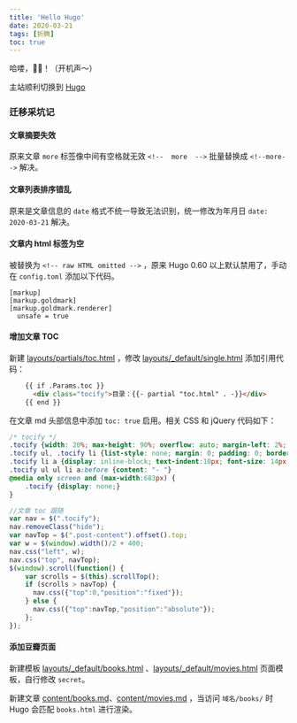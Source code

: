 ```yaml
---
title: 'Hello Hugo'
date: 2020-03-21
tags: [折腾]
toc: true
---
```


哈喽，🐯🐶！（开机声～）

主站顺利切换到 [Hugo](https://gohugo.io/)  

<!--more-->

### 迁移采坑记

#### 文章摘要失效

原来文章 `more` 标签像中间有空格就无效 `<!--  more  -->` 批量替换成  `<!--more-->` 解决。

#### 文章列表排序错乱

原来是文章信息的 `date` 格式不统一导致无法识别，统一修改为年月日 `date: 2020-03-21` 解决。

#### 文章内 html 标签为空

被替换为 `<!-- raw HTML omitted -->` ，原来 Hugo 0.60 以上默认禁用了，手动在 `config.toml` 添加以下代码。

```
[markup]
[markup.goldmark]
[markup.goldmark.renderer]
  unsafe = true
```

####  增加文章 TOC

新建 [layouts/partials/toc.html](https://github.com/lmm214/immmmm/blob/master/themes/hello-friend/layouts/partials/toc.html) ，修改 [layouts/_default/single.html](https://github.com/lmm214/immmmm/blob/master/themes/hello-friend/layouts/_default/single.html) 添加引用代码：

```html
    {{ if .Params.toc }}
      <div class="tocify">目录：{{- partial "toc.html" . -}}</div>
    {{ end }}
```

在文章 md 头部信息中添加 `toc: true` 启用。相关 CSS 和 jQuery 代码如下：

```css
/* tocify */
.tocify {width: 20%; max-height: 90%; overflow: auto; margin-left: 2%; position: absolute; right:2%; border-radius: 6px;}
.tocify ul, .tocify li {list-style: none; margin: 0; padding: 0; border: none; line-height: 30px; }
.tocify li a {display: inline-block; text-indent:10px; font-size: 14px; text-decoration: none; }
.tocify ul ul li a:before {content: "- "}
@media only screen and (max-width:683px) {
	.tocify {display: none;}
}
```

```js
//文章 toc 跟随
var nav = $(".tocify");
nav.removeClass("hide");
var navTop = $(".post-content").offset().top;
var w = $(window).width()/2 + 400;
nav.css("left", w);
nav.css("top", navTop);
$(window).scroll(function() {
    var scrolls = $(this).scrollTop();
    if (scrolls > navTop) {
      nav.css({"top":0,"position":"fixed"});
    } else {
      nav.css({"top":navTop,"position":"absolute"});
    };
});
```

#### 添加豆瓣页面

新建模板 [layouts/_default/books.html](https://github.com/lmm214/immmmm/blob/master/themes/hello-friend/layouts/_default/books.html) 、[layouts/_default/movies.html](https://github.com/lmm214/immmmm/blob/master/themes/hello-friend/layouts/_default/movies.html) 页面模板，自行修改 `secret`。

新建文章 [content/books.md](https://github.com/lmm214/immmmm/blob/master/content/books.md)、[content/movies.md](https://github.com/lmm214/immmmm/blob/master/content/movies.md) ，当访问 `域名/books/` 时 Hugo 会匹配 `books.html` 进行渲染。




